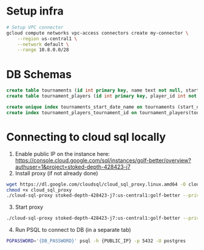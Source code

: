 # Setup infra

```bash
# Setup VPC connector
gcloud compute networks vpc-access connectors create my-connector \
    --region us-central1 \
    --network default \
    --range 10.8.0.0/28
```

# DB Schemas

```sql
create table tournaments (id int primary key, name text not null, start_date date, end_date date, data jsonb not null, last_updated timestamp with time zone not null);
create table tournament_players (id int primary key, player_id int not null, tournament_id int not null, name text not null, data jsonb not null);

create unique index tournaments_start_date_name on tournaments (start_date, name);
create index tournament_players_tournament_id on tournament_players(tournament_id);
```

# Connecting to cloud sql locally

1. Enable public IP on the instance here: https://console.cloud.google.com/sql/instances/golf-better/overview?authuser=1&project=stoked-depth-428423-j7
2. Install proxy (if not already done)
```bash
wget https://dl.google.com/cloudsql/cloud_sql_proxy.linux.amd64 -O cloud_sql_proxy
chmod +x cloud_sql_proxy
./cloud-sql-proxy stoked-depth-428423-j7:us-central1:golf-better --private-ip
```
3. Start proxy
```bash
./cloud-sql-proxy stoked-depth-428423-j7:us-central1:golf-better --private-ip
```
4. Run PSQL to connect to DB (in a separate tab)
```bash
PGPASSWORD='{DB_PASSWORD}' psql -h {PUBLIC_IP} -p 5432 -U postgres
```
